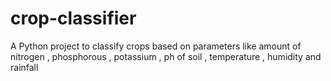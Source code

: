 # crop-classifier
A Python project to classify crops based on parameters like amount of nitrogen , phosphorous , potassium , ph of soil , temperature , humidity and rainfall
